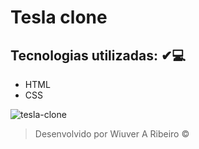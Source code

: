 # Tesla clone
## Tecnologias utilizadas: ✔💻
* HTML
* CSS
  
![tesla-clone](https://user-images.githubusercontent.com/52933241/119875736-7a223e80-befd-11eb-8708-c34032511075.png)


> Desenvolvido por Wiuver A Ribeiro &copy;